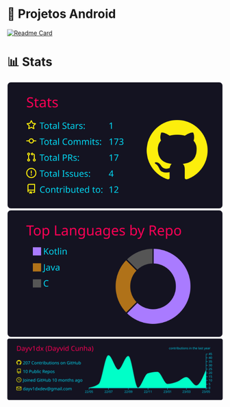 # 📱  Projetos Android 

[![Readme Card](https://github-readme-stats.vercel.app/api/pin/?username=dayv1dx&repo=DocShare&theme=rose_pine)](https://github.com/Dayv1dx/DocShare)&nbsp;&nbsp;




# 📊 Stats

![](https://raw.githubusercontent.com/Dayv1dx/Dayv1dx/main/profile-summary-card-output/2077/3-stats.svg) ![](https://raw.githubusercontent.com/Dayv1dx/Dayv1dx/main/profile-summary-card-output/2077/1-repos-per-language.svg)
![](https://raw.githubusercontent.com/Dayv1dx/Dayv1dx/main/profile-summary-card-output/2077/0-profile-details.svg)









